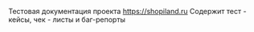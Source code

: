 Тестовая документация проекта https://shopiland.ru
Содержит тест - кейсы, чек - листы и баг-репорты
